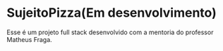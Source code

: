# SujeitoPizza(Em desenvolvimento)
Esse é um projeto full stack desenvolvido com a mentoria do professor Matheus Fraga.
